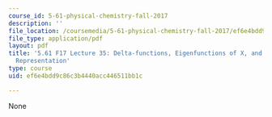 ```yaml
---
course_id: 5-61-physical-chemistry-fall-2017
description: ''
file_location: /coursemedia/5-61-physical-chemistry-fall-2017/ef6e4bdd9c86c3b4440acc446511bb1c_MIT5_61F17_lec35.pdf
file_type: application/pdf
layout: pdf
title: '5.61 F17 Lecture 35: Delta-functions, Eigenfunctions of X, and Discrete Variable
  Representation'
type: course
uid: ef6e4bdd9c86c3b4440acc446511bb1c

---
```

None